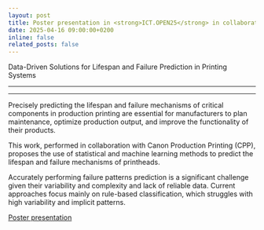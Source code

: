 ```yaml
---
layout: post
title: Poster presentation in <strong>ICT.OPEN25</strong> in collaboration with <strong>Canon Production Printing</strong>
date: 2025-04-16 09:00:00+0200
inline: false
related_posts: false
---
```


Data-Driven Solutions for Lifespan and Failure Prediction in Printing Systems

---

---

Precisely predicting the lifespan and failure mechanisms of critical components in production printing are essential for manufacturers to plan maintenance, optimize production output, and improve the functionality of their products. 

This work, performed in collaboration with Canon Production Printing (CPP), proposes the use of statistical and machine learning methods to predict the lifespan and failure mechanisms of printheads. 

Accurately performing failure patterns prediction is a significant challenge given their variability and complexity and lack of reliable data. Current approaches focus mainly on rule-based classification, which struggles with high variability and implicit patterns.

<a href="/assets/pdf/ICTOPEN25_Canon_1.pdf"> Poster presentation</a>
